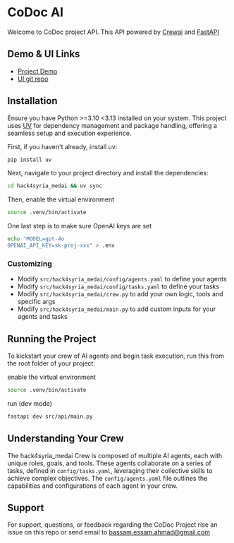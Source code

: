 # CoDoc AI

Welcome to CoDoc project API.
This API powered by [Crewai](https://www.crewai.com/) and [FastAPI](https://fastapi.tiangolo.com/)

## Demo & UI Links

* [Project Demo](https://codoc.onrender.com)
* [UI git repo](https://github.com/AiQotayba/codoc-ai)

## Installation

Ensure you have Python >=3.10 <3.13 installed on your system. This project uses [UV](https://docs.astral.sh/uv/) for dependency management and package handling, offering a seamless setup and execution experience.

First, if you haven't already, install uv:

```bash
pip install uv
```

Next, navigate to your project directory and install the dependencies:

```bash
cd hack4syria_medai && uv sync
```

Then, enable the virtual environment

```bash
source .venv/bin/activate
```

One last step is to make sure OpenAI keys are set

```bash
echo "MODEL=gpt-4o                                                                                                                                                              hack4syria-medai
OPENAI_API_KEY=sk-proj-xxx" > .env
```

### Customizing

- Modify `src/hack4syria_medai/config/agents.yaml` to define your agents
- Modify `src/hack4syria_medai/config/tasks.yaml` to define your tasks
- Modify `src/hack4syria_medai/crew.py` to add your own logic, tools and specific args
- Modify `src/hack4syria_medai/main.py` to add custom inputs for your agents and tasks

## Running the Project

To kickstart your crew of AI agents and begin task execution, run this from the root folder of your project:

enable the virtual environment

```bash
source .venv/bin/activate
```

run (dev mode)

```bash
fastapi dev src/api/main.py
```

## Understanding Your Crew

The hack4syria_medai Crew is composed of multiple AI agents, each with unique roles, goals, and tools. These agents collaborate on a series of tasks, defined in `config/tasks.yaml`, leveraging their collective skills to achieve complex objectives. The `config/agents.yaml` file outlines the capabilities and configurations of each agent in your crew.

## Support

For support, questions, or feedback regarding the CoDoc Project rise an issue on this repo or send email to [bassam.essam.ahmad@gmail.com](bassam.essam.ahmad@gmail.com)
